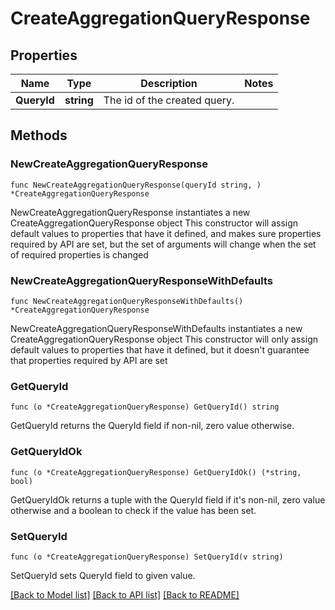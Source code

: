 # CreateAggregationQueryResponse

## Properties

Name | Type | Description | Notes
------------ | ------------- | ------------- | -------------
**QueryId** | **string** | The id of the created query. | 

## Methods

### NewCreateAggregationQueryResponse

`func NewCreateAggregationQueryResponse(queryId string, ) *CreateAggregationQueryResponse`

NewCreateAggregationQueryResponse instantiates a new CreateAggregationQueryResponse object
This constructor will assign default values to properties that have it defined,
and makes sure properties required by API are set, but the set of arguments
will change when the set of required properties is changed

### NewCreateAggregationQueryResponseWithDefaults

`func NewCreateAggregationQueryResponseWithDefaults() *CreateAggregationQueryResponse`

NewCreateAggregationQueryResponseWithDefaults instantiates a new CreateAggregationQueryResponse object
This constructor will only assign default values to properties that have it defined,
but it doesn't guarantee that properties required by API are set

### GetQueryId

`func (o *CreateAggregationQueryResponse) GetQueryId() string`

GetQueryId returns the QueryId field if non-nil, zero value otherwise.

### GetQueryIdOk

`func (o *CreateAggregationQueryResponse) GetQueryIdOk() (*string, bool)`

GetQueryIdOk returns a tuple with the QueryId field if it's non-nil, zero value otherwise
and a boolean to check if the value has been set.

### SetQueryId

`func (o *CreateAggregationQueryResponse) SetQueryId(v string)`

SetQueryId sets QueryId field to given value.



[[Back to Model list]](../README.md#documentation-for-models) [[Back to API list]](../README.md#documentation-for-api-endpoints) [[Back to README]](../README.md)


